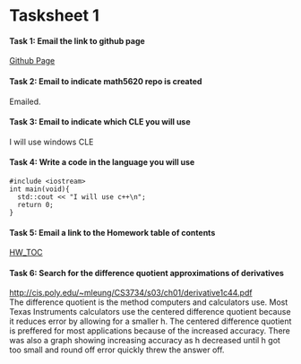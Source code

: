# Tasksheet 1  
#### Task 1: Email the link to github page  
[Github Page](https://gftbs.github.io/math5620)  
  
#### Task 2: Email to indicate math5620 repo is created
Emailed.  
  
#### Task 3: Email to indicate which CLE you will use  
I will use windows CLE  

#### Task 4: Write a code in the language you will use  

    #include <iostream>
    int main(void){
      std::cout << "I will use c++\n";
      return 0;
    }  
    
#### Task 5: Email a link to the Homework table of contents  
[HW_TOC](https://gftbs.github.io/math5620)  

#### Task 6: Search for the difference quotient approximations of derivatives  
http://cis.poly.edu/~mleung/CS3734/s03/ch01/derivative1c44.pdf  
The difference quotient is the method computers and calculators use. Most Texas Instruments calculators use the centered difference quotient because it reduces error by allowing for a smaller h. The centered difference quotient is preffered for most applications because of the increased accuracy. There was also a graph showing increasing accuracy as h decreased until h got too small and round off error quickly threw the answer off.
